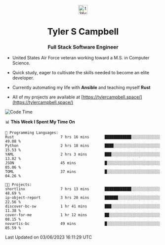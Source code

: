 <p align="center">
<a href="https://www.linkedin.com/in/t36campbell" target="blank"><img align="center" src="https://ik.imagekit.io/t36campbell/Portfolio/linkedin.png.original_m8bbGgPh6.png" alt="t36campbell" height="30" width="30" /></a>
</p>
<h1 align="center">Tyler S Campbell</h1>
<h3 align="center">Full Stack Software Engineer</h3>

* United States Air Force veteran working toward a M.S. in Computer Science.

* Quick study, eager to cultivate the skills needed to become an elite developer.

* Currently automating my life with **Ansible** and teaching myself **Rust**

* All of my projects are available at [https://tylercampbell.space/](https://tylercampbell.space/)

<!--START_SECTION:waka-->
![Code Time](http://img.shields.io/badge/Code%20Time-2%2C540%20hrs%2028%20mins-blue)

📊 **This Week I Spent My Time On** 

```text
💬 Programming Languages: 
Rust                     7 hrs 16 mins       ████████████░░░░░░░░░░░░░   49.08 % 
Python                   2 hrs 18 mins       ████░░░░░░░░░░░░░░░░░░░░░   15.53 % 
YAML                     2 hrs 3 mins        ███░░░░░░░░░░░░░░░░░░░░░░   13.82 % 
JSON                     45 mins             █░░░░░░░░░░░░░░░░░░░░░░░░   05.06 % 
TOML                     37 mins             █░░░░░░░░░░░░░░░░░░░░░░░░   04.26 % 

🐱‍💻 Projects: 
shortlinx                7 hrs 13 mins       ████████████░░░░░░░░░░░░░   48.69 % 
ip-object-report         3 hrs 20 mins       ██████░░░░░░░░░░░░░░░░░░░   22.56 % 
discover-bc-sw           1 hr 41 mins        ███░░░░░░░░░░░░░░░░░░░░░░   11.38 % 
cover-for-me             1 hr 12 mins        ██░░░░░░░░░░░░░░░░░░░░░░░   08.15 % 
novartis-bc              49 mins             █░░░░░░░░░░░░░░░░░░░░░░░░   05.59 % 
```


 Last Updated on 03/06/2023 16:11:29 UTC
<!--END_SECTION:waka-->
